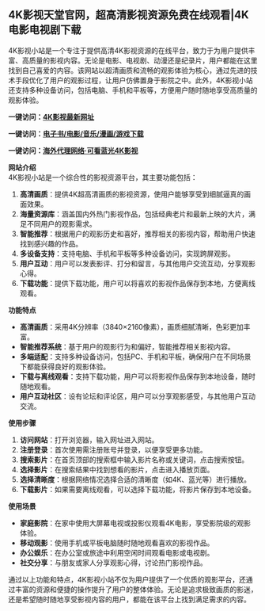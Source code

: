 <h2>4K影视天堂官网，超高清影视资源免费在线观看|4K电影电视剧下载</h2>
<p>4K影视小站是一个专注于提供高清4K影视资源的在线平台，致力于为用户提供丰富、高质量的影视内容。无论是电影、电视剧、动漫还是纪录片，用户都能在这里找到自己喜爱的内容。该网站以超清画质和流畅的观影体验为核心，通过先进的技术手段优化了用户的观影过程，让用户仿佛置身于影院之中。此外，4K影视小站还支持多种设备访问，包括电脑、手机和平板等，方便用户随时随地享受高质量的观影体验。</p>
<p><strong>一键访问：</strong><a href="https://www.ggonav.com/sites/5821.html " target="_blank"><strong>4K影视最新网址</strong></a></p>
<p><strong>一键访问：</strong><a href="https://wangpanziyuan.pages.dev/" target="_blank"><strong>电子书/电影/音乐/漫画/游戏下载</strong></a></p>
<p><strong>一键访问：</strong><a href="http://ip.harmonylink.net/share/e82025" target="_blank"><strong>海外代理网络·可看蓝光4K影视</strong></a></p>
<p><strong>网站介绍</strong><br>4K影视小站是一个综合性的影视资源平台，其主要功能包括：</p>
<ol>
  <li><strong>高清画质</strong>：提供4K超高清画质的影视资源，使用户能够享受到细腻逼真的画面效果。</li>
  <li><strong>海量资源库</strong>：涵盖国内外热门影视作品，包括经典老片和最新上映的大片，满足不同用户的观影需求。</li>
  <li><strong>智能推荐</strong>：根据用户的观影历史和喜好，推荐相关的影视内容，帮助用户快速找到感兴趣的作品。</li>
  <li><strong>多设备支持</strong>：支持电脑、手机和平板等多种设备访问，实现跨屏观影。</li>
  <li><strong>用户互动</strong>：用户可以发表影评、打分和留言，与其他用户交流互动，分享观影心得。</li>
  <li><strong>下载功能</strong>：提供下载功能，用户可以将喜欢的影视作品保存到本地，方便离线观看。</li>
</ol>
<p><strong>功能特点</strong></p>
<ul>
  <li><strong>高清画质</strong>：采用4K分辨率（3840×2160像素），画质细腻清晰，色彩更加丰富。</li>
  <li><strong>智能推荐系统</strong>：基于用户的观影行为和偏好，智能推荐相关影视内容。</li>
  <li><strong>多端适配</strong>：支持多种设备访问，包括PC、手机和平板，确保用户在不同场景下都能获得良好的观影体验。</li>
  <li><strong>下载与离线观看</strong>：支持下载功能，用户可以将影视作品保存到本地设备，随时随地观看。</li>
  <li><strong>用户互动社区</strong>：设有论坛和评论区，用户可以分享观影感受，与其他用户互动交流。</li>
</ul>
<p><strong>使用步骤</strong></p>
<ol>
  <li><strong>访问网站</strong>：打开浏览器，输入网址进入网站。</li>
  <li><strong>注册登录</strong>：首次使用需注册账号并登录，以便享受更多功能。</li>
  <li><strong>搜索影片</strong>：在首页顶部的搜索框中输入影片名称或关键词，点击搜索按钮。</li>
  <li><strong>选择影片</strong>：在搜索结果中找到想看的影片，点击进入播放页面。</li>
  <li><strong>选择清晰度</strong>：根据网络情况选择合适的清晰度（如4K、蓝光等）进行播放。</li>
  <li><strong>下载影片</strong>：如果需要离线观看，可以选择下载功能，将影片保存到本地设备。</li>
</ol>
<p><strong>使用场景</strong></p>
<ul>
  <li><strong>家庭影院</strong>：在家中使用大屏幕电视或投影仪观看4K电影，享受影院级的观影体验。</li>
  <li><strong>移动观影</strong>：使用手机或平板电脑随时随地观看喜欢的影视作品。</li>
  <li><strong>办公娱乐</strong>：在办公室或旅途中利用空闲时间观看电影或电视剧。</li>
  <li><strong>社交分享</strong>：与朋友或家人分享观影心得，讨论热门影视作品。</li>
</ul>
<p>通过以上功能和特点，4K影视小站不仅为用户提供了一个优质的观影平台，还通过丰富的资源和便捷的操作提升了用户的整体体验。无论是追求极致画质的影迷，还是希望随时随地享受影视内容的用户，都能在该平台上找到满足需求的内容。</p>
